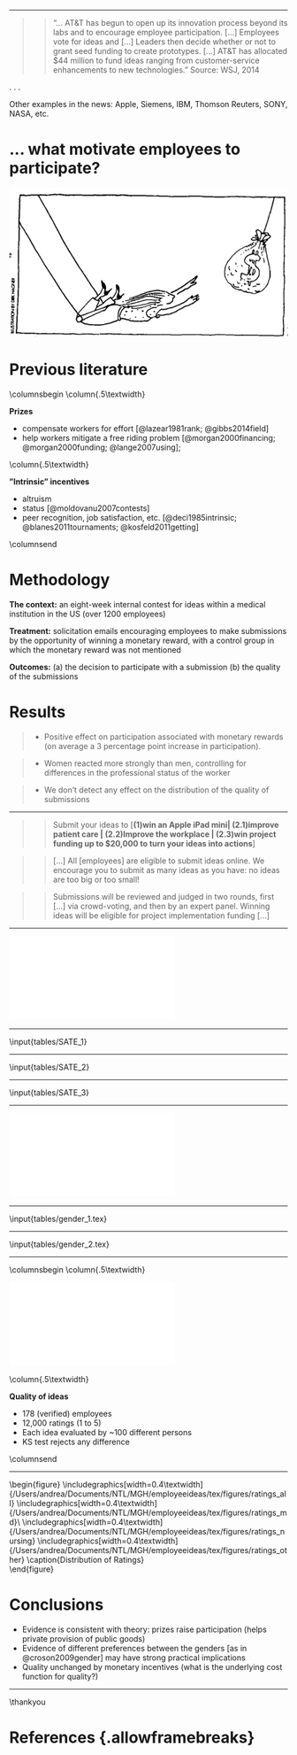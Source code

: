 
---------------

>> “... AT&T has begun to open up its innovation process beyond its labs and to encourage employee participation. [...] Employees vote for ideas and [...] Leaders then decide whether or not to grant seed funding to create prototypes. [...] AT&T has allocated $44 million to fund ideas ranging from customer-service enhancements to new technologies.” Source: WSJ, 2014

. . . 

Other examples in the news: Apple, Siemens, IBM, Thomson Reuters, SONY, NASA, etc.


# ... what motivate employees to participate? 

![](img/incentives.png)


# Previous literature

\columnsbegin
\column{.5\textwidth}

__Prizes__ 

- compensate workers for effort [@lazear1981rank; @gibbs2014field]
- help workers mitigate a free riding problem [@morgan2000financing; @morgan2000funding; @lange2007using]; 

\column{.5\textwidth}

__”Intrinsic” incentives__ 

- altruism
- status [@moldovanu2007contests]
- peer recognition, job satisfaction, etc. [@deci1985intrinsic; @blanes2011tournaments; @kosfeld2011getting]

\columnsend

# Methodology

__The context:__ an eight-week internal contest for ideas within a medical institution in the US (over 1200 employees)

__Treatment:__ solicitation emails encouraging employees to make submissions by the opportunity of winning a monetary reward, with a control group in which the monetary reward was not mentioned

__Outcomes:__ (a) the decision to participate with a submission (b) the quality of the submissions




# Results

>- Positive effect on participation associated with monetary rewards (on average a 3 percentage point increase in participation).

>- Women reacted more strongly than men, controlling for differences in the professional status of the worker

>- We don’t detect any effect on the distribution of the quality of submissions

-------------

>> Submit your ideas to [__(1)win an Apple iPad mini| (2.1)improve patient care | (2.2)Improve the workplace | (2.3)win project funding up to \$20,000 to turn your ideas into actions__]

>> [...] All [employees] are eligible to submit ideas online. We encourage you to submit as many ideas as you have: no ideas are too big or too small!

>> Submissions will be reviewed and judged in two rounds, first [...] via crowd-voting, and then by an expert panel. Winning ideas will be eligible for project implementation funding [...]

------------

![Employee participation over time](/Users/andrea/Documents/NTL/MGH/employeeideas/tex/figures/participation.pdf)

--------------

\input{tables/SATE_1}

--------------

\input{tables/SATE_2}

--------------

\input{tables/SATE_3}

---------------

![Logistic Regression for odds of participation (ctrl: gender, job, job X gender, office)](img/logistic_regression.pdf)


--------

\input{tables/gender_1.tex}

--------

\input{tables/gender_2.tex}



----------

\columnsbegin
\column{.5\textwidth}

![Quality of Ideas as from employees votes](/Users/andrea/Documents/NTL/MGH/employeeideas/tex/figures/ave_ratings.pdf)

\column{.5\textwidth}

__Quality of ideas__

- 178 (verified) employees
- 12,000 ratings (1 to 5)
- Each idea evaluated by ~100 different persons
- KS test rejects any difference

\columnsend

-----------

\begin{figure}
    \includegraphics[width=0.4\textwidth]{/Users/andrea/Documents/NTL/MGH/employeeideas/tex/figures/ratings_all}
    \includegraphics[width=0.4\textwidth]{/Users/andrea/Documents/NTL/MGH/employeeideas/tex/figures/ratings_md}\\
    \includegraphics[width=0.4\textwidth]{/Users/andrea/Documents/NTL/MGH/employeeideas/tex/figures/ratings_nursing}
    \includegraphics[width=0.4\textwidth]{/Users/andrea/Documents/NTL/MGH/employeeideas/tex/figures/ratings_other}
    \caption{Distribution of Ratings}    
\end{figure}


# Conclusions

- Evidence is consistent with theory: prizes raise participation (helps private provision of public goods)
- Evidence of different preferences between the genders [as in @croson2009gender] may have strong practical implications
- Quality unchanged by monetary incentives (what is the underlying cost function for quality?)

------------

\thankyou

# References {.allowframebreaks}
